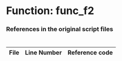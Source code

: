 # Function: func_f2
### References in the original script files

#

| File | Line Number | Reference code |
| --- | --- | --- |
